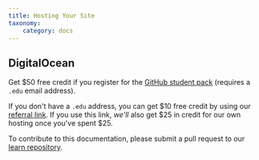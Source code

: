```yaml
---
title: Hosting Your Site
taxonomy:
    category: docs
---
```


## DigitalOcean

Get $50 free credit if you register for the [GitHub student pack](https://education.github.com/pack) (requires a `.edu` email address).

If you don't have a `.edu` address, you can get $10 free credit by using our [referral link](https://m.do.co/c/833058cf3824).  If you use this link, _we'll_ also get $25 in credit for our own hosting once you've spent $25.


To contribute to this documentation, please submit a pull request to our [learn repository](https://github.com/userfrosting/learn/tree/master/pages).
